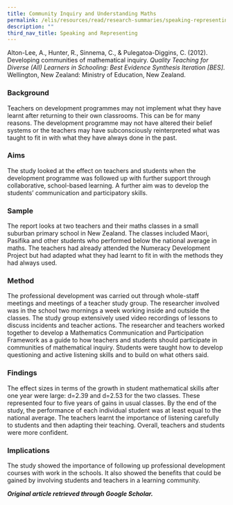 ```yaml
---
title: Community Inquiry and Understanding Maths
permalink: /elis/resources/read/research-summaries/speaking-representing/community-inquiry-understanding-maths/
description: ""
third_nav_title: Speaking and Representing
---
```

Alton-Lee, A., Hunter, R., Sinnema, C., & Pulegatoa-Diggins, C. (2012). Developing communities of mathematical inquiry. _Quality Teaching for Diverse (All) Learners in Schooling: Best Evidence Synthesis Iteration \[BES\]_. Wellington, New Zealand: Ministry of Education, New Zealand.

### Background

Teachers on development programmes may not implement what they have learnt after returning to their own classrooms. This can be for many reasons. The development programme may not have altered their belief systems or the teachers may have subconsciously reinterpreted what was taught to fit in with what they have always done in the past.

### Aims

The study looked at the effect on teachers and students when the development programme was followed up with further support through collaborative, school-based learning. A further aim was to develop the students’ communication and participatory skills.

### Sample

The report looks at two teachers and their maths classes in a small suburban primary school in New Zealand. The classes included Maori, Pasifika and other students who performed below the national average in maths. The teachers had already attended the Numeracy Development Project but had adapted what they had learnt to fit in with the methods they had always used.

### Method

The professional development was carried out through whole-staff meetings and meetings of a teacher study group. The researcher involved was in the school two mornings a week working inside and outside the classes. The study group extensively used video recordings of lessons to discuss incidents and teacher actions. The researcher and teachers worked together to develop a Mathematics Communication and Participation Framework as a guide to how teachers and students should participate in communities of mathematical inquiry. Students were taught how to develop questioning and active listening skills and to build on what others said.

### Findings

The effect sizes in terms of the growth in student mathematical skills after one year were large: d=2.39 and d=2.53 for the two classes. These represented four to five years of gains in usual classes. By the end of the study, the performance of each individual student was at least equal to the national average. The teachers learnt the importance of listening carefully to students and then adapting their teaching. Overall, teachers and students were more confident.

### Implications

The study showed the importance of following up professional development courses with work in the schools. It also showed the benefits that could be gained by involving students and teachers in a learning community.


_**Original article retrieved through Google Scholar.**_  

